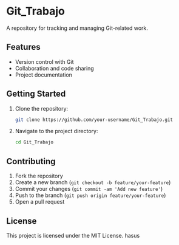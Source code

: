 # Git_Trabajo

A repository for tracking and managing Git-related work.

## Features

- Version control with Git
- Collaboration and code sharing
- Project documentation

## Getting Started

1. Clone the repository:
    ```bash
    git clone https://github.com/your-username/Git_Trabajo.git
    ```
2. Navigate to the project directory:
    ```bash
    cd Git_Trabajo
    ```

## Contributing

1. Fork the repository
2. Create a new branch (`git checkout -b feature/your-feature`)
3. Commit your changes (`git commit -am 'Add new feature'`)
4. Push to the branch (`git push origin feature/your-feature`)
5. Open a pull request

## License

This project is licensed under the MIT License. 
hasus